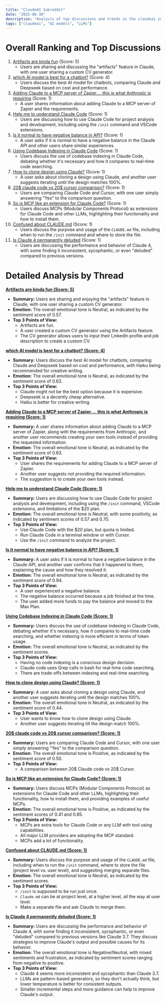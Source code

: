 ```yaml
---
title: "ClaudeAI Subreddit"
date: "2025-06-30"
description: "Analysis of top discussions and trends in the claudeai subreddit"
tags: ["claudeai", "AI models", "LLMs"]
---
```


# Overall Ranking and Top Discussions
1.  [Artifacts are kinda fun](https://www.reddit.com/r/ClaudeAI/comments/1locl72/artifacts_are_kinda_fun/) (Score: 5)
    *   Users are sharing and discussing the "artifacts" feature in Claude, with one user sharing a custom CV generator.
2.  [which AI model is best for a chatbot?](https://www.reddit.com/r/ClaudeAI/comments/1lofox3/which_ai_model_is_best_for_a_chatbot/) (Score: 4)
    *   Users discuss the best AI model for chatbots, comparing Claude and Deepseek based on cost and performance.
3.  [Adding Claude to a MCP server of Zapier.... this is what Anthropic is requiring](https://i.redd.it/yed4o7hr14af1.png) (Score: 1)
    *   A user shares information about adding Claude to a MCP server of Zapier and the requirements.
4.  [Help me to understand Claude Code](https://www.reddit.com/r/ClaudeAI/comments/1locgub/help_me_to_understand_claude_code/) (Score: 1)
    *   Users are discussing how to use Claude Code for project analysis and development, including using the `/init` command and VSCode extensions.
5.  [Is it normal to have negative balance in API?](https://www.reddit.com/r/ClaudeAI/comments/1lodc78/is_it_normal_to_have_negative_balance_in_api/) (Score: 1)
    *   A user asks if it is normal to have a negative balance in the Claude API and other users share similar experiences.
6.  [Using Codebase Indexing in Claude Code](https://www.reddit.com/r/ClaudeAI/comments/1loebp9/using_codebase_indexing_in_claude_code/) (Score: 1)
    *   Users discuss the use of codebase indexing in Claude Code, debating whether it's necessary and how it compares to real-time code searching.
7.  [How to clone design using Claude?](https://www.reddit.com/r/ClaudeAI/comments/1loeuvm/how_to_clone_design_using_claude/) (Score: 1)
    *   A user asks about cloning a design using Claude, and another user suggests iterating until the design matches 100%.
8.  [20$ claude code vs 20$ cursor comparison?](https://www.reddit.com/r/ClaudeAI/comments/1lof1qu/20_claude_code_vs_20_cursor_comparison/) (Score: 1)
    *   Users are comparing Claude Code and Cursor, with one user simply answering "Yes" to the comparison question.
9.  [So is MCP like an extension for Claude Code?](https://www.reddit.com/r/ClaudeAI/comments/1lof8nw/so_is_mcp_like_an_extension_for_claude_code/) (Score: 1)
    *   Users discuss MCPs (Modular Components Protocol) as extensions for Claude Code and other LLMs, highlighting their functionality and how to install them.
10. [Confused about CLAUDE.md](https://www.reddit.com/r/ClaudeAI/comments/1lofa5w/confused_about_claudemd/) (Score: 1)
    *   Users discuss the purpose and usage of the `CLAUDE.md` file, including when to run the `/init` command and where to store the file.
11. [Is Claude 4 permanently deluded](https://www.reddit.com/r/ClaudeAI/comments/1lofccu/is_claude_4_permanently_deluded/) (Score: 1)
    *   Users are discussing the performance and behavior of Claude 4, with some finding it inconsistent, sycophantic, or even "deluded" compared to previous versions.

# Detailed Analysis by Thread
**[Artifacts are kinda fun (Score: 5)](https://www.reddit.com/r/ClaudeAI/comments/1locl72/artifacts_are_kinda_fun/)**
*   **Summary:** Users are sharing and enjoying the "artifacts" feature in Claude, with one user sharing a custom CV generator.
*   **Emotion:** The overall emotional tone is Neutral, as indicated by the sentiment score of 0.57.
*   **Top 3 Points of View:**
    *   Artifacts are fun.
    *   A user created a custom CV generator using the Artifacts feature.
    *   The CV generator allows users to input their LinkedIn profile and job description to create a custom CV.

**[which AI model is best for a chatbot? (Score: 4)](https://www.reddit.com/r/ClaudeAI/comments/1lofox3/which_ai_model_is_best_for_a_chatbot/)**
*   **Summary:** Users discuss the best AI model for chatbots, comparing Claude and Deepseek based on cost and performance, with Haiku being recommended for creative writing.
*   **Emotion:** The overall emotional tone is Neutral, as indicated by the sentiment score of 0.63.
*   **Top 3 Points of View:**
    *   Claude might not be the best option because it is expensive.
    *   Deepseek is a decently cheap alternative.
    *   Haiku is better for creative writing.

**[Adding Claude to a MCP server of Zapier.... this is what Anthropic is requiring (Score: 1)](https://i.redd.it/yed4o7hr14af1.png)**
*   **Summary:** A user shares information about adding Claude to a MCP server of Zapier, along with the requirements from Anthropic, and another user recommends creating your own tools instead of providing the requested information.
*   **Emotion:** The overall emotional tone is Neutral, as indicated by the sentiment score of 0.63.
*   **Top 3 Points of View:**
    *   User shares the requirements for adding Claude to a MCP server of Zapier.
    *   Another user suggests not providing the required information.
    *   The suggestion is to create your own tools instead.

**[Help me to understand Claude Code (Score: 1)](https://www.reddit.com/r/ClaudeAI/comments/1locgub/help_me_to_understand_claude_code/)**
*   **Summary:** Users are discussing how to use Claude Code for project analysis and development, including using the `/init` command, VSCode extensions, and limitations of the $20 plan.
*   **Emotion:** The overall emotional tone is Neutral, with some positivity, as indicated by sentiment scores of 0.57 and 0.70.
*   **Top 3 Points of View:**
    *   Use Claude Code with the $20 plan, but quota is limited.
    *   Run Claude Code in a terminal window or with Cursor.
    *   Use the `/init` command to analyze the project.

**[Is it normal to have negative balance in API? (Score: 1)](https://www.reddit.com/r/ClaudeAI/comments/1lodc78/is_it_normal_to_have_negative_balance_in_api/)**
*   **Summary:** A user asks if it is normal to have a negative balance in the Claude API, and another user confirms that it happened to them, explaining the cause and how they resolved it.
*   **Emotion:** The overall emotional tone is Neutral, as indicated by the sentiment score of 0.94.
*   **Top 3 Points of View:**
    *   A user experienced a negative balance.
    *   The negative balance occurred because a job finished at the time.
    *   The user added more funds to pay the balance and moved to the Max Plan.

**[Using Codebase Indexing in Claude Code (Score: 1)](https://www.reddit.com/r/ClaudeAI/comments/1loebp9/using_codebase_indexing_in_claude_code/)**
*   **Summary:** Users discuss the use of codebase indexing in Claude Code, debating whether it's necessary, how it compares to real-time code searching, and whether indexing is more efficient in terms of token usage.
*   **Emotion:** The overall emotional tone is Neutral, as indicated by the sentiment scores.
*   **Top 3 Points of View:**
    *   Having no code indexing is a conscious design decision.
    *   Claude code uses Grep calls in bash for real-time code searching.
    *   There are trade-offs between indexing and real-time searching.

**[How to clone design using Claude? (Score: 1)](https://www.reddit.com/r/ClaudeAI/comments/1loeuvm/how_to_clone_design_using_claude/)**
*   **Summary:** A user asks about cloning a design using Claude, and another user suggests iterating until the design matches 100%.
*   **Emotion:** The overall emotional tone is Neutral, as indicated by the sentiment score of 0.44.
*   **Top 3 Points of View:**
    *   User wants to know how to clone design using Claude.
    *   Another user suggests iterating till the design match 100%.

**[20$ claude code vs 20$ cursor comparison? (Score: 1)](https://www.reddit.com/r/ClaudeAI/comments/1lof1qu/20_claude_code_vs_20_cursor_comparison/)**
*   **Summary:** Users are comparing Claude Code and Cursor, with one user simply answering "Yes" to the comparison question.
*   **Emotion:** The overall emotional tone is Positive, as indicated by the sentiment score of 0.50.
*   **Top 3 Points of View:**
    *   A comparison between 20$ Claude code vs 20$ Cursor.

**[So is MCP like an extension for Claude Code? (Score: 1)](https://www.reddit.com/r/ClaudeAI/comments/1lof8nw/so_is_mcp_like_an_extension_for_claude_code/)**
*   **Summary:** Users discuss MCPs (Modular Components Protocol) as extensions for Claude Code and other LLMs, highlighting their functionality, how to install them, and providing examples of useful MCPs.
*   **Emotion:** The overall emotional tone is Positive, as indicated by the sentiment scores of 0.41 and 0.85.
*   **Top 3 Points of View:**
    *   MCPs are extra tools for Claude Code or any LLM with tool using capabilities.
    *   All major LLM providers are adopting the MCP standard.
    *   MCPs add a lot of functionality.

**[Confused about CLAUDE.md (Score: 1)](https://www.reddit.com/r/ClaudeAI/comments/1lofa5w/confused_about_claudemd/)**
*   **Summary:** Users discuss the purpose and usage of the `CLAUDE.md` file, including when to run the `/init` command, where to store the file (project level vs. user level), and suggesting merging separate files.
*   **Emotion:** The overall emotional tone is Neutral, as indicated by the sentiment scores.
*   **Top 3 Points of View:**
    *   `/init` is supposed to be run just once.
    *   `Claude.md` can be at project level, at a higher level, all the way at user level.
    *   Make a separate file and ask Claude to merge them.

**[Is Claude 4 permanently deluded (Score: 1)](https://www.reddit.com/r/ClaudeAI/comments/1lofccu/is_claude_4_permanently_deluded/)**
*   **Summary:** Users are discussing the performance and behavior of Claude 4, with some finding it inconsistent, sycophantic, or even "deluded" compared to previous versions like Claude 3.7. They discuss strategies to improve Claude's output and possible causes for its behavior.
*   **Emotion:** The overall emotional tone is Negative/Neutral, with mixed sentiments and frustration, as indicated by sentiment scores ranging from negative to positive.
*   **Top 3 Points of View:**
    *   Claude 4 seems more inconsistent and sycophantic than Claude 3.7.
    *   LLMs are pattern-based generators, so they don't actually think, but lower temperature is better for consistent outputs.
    *   Smaller incremental steps and more guidance can help to improve Claude's output.
